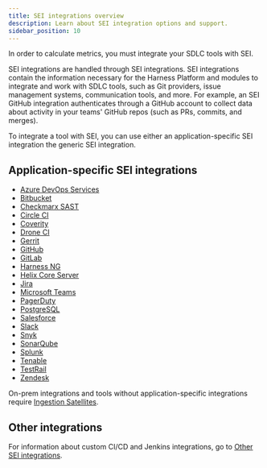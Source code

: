 ```yaml
---
title: SEI integrations overview
description: Learn about SEI integration options and support.
sidebar_position: 10
---
```


In order to calculate metrics, you must integrate your SDLC tools with SEI.

SEI integrations are handled through SEI integrations. SEI integrations contain the information necessary for the Harness Platform and modules to integrate and work with SDLC tools, such as Git providers, issue management systems, communication tools, and more. For example, an SEI GitHub integration authenticates through a GitHub account to collect data about activity in your teams' GitHub repos (such as PRs, commits, and merges).

To integrate a tool with SEI, you can use either an application-specific SEI integration the generic SEI integration.

## Application-specific SEI integrations

* [Azure DevOps Services](./sei-integration-azure-devops.md)
* [Bitbucket](./sei-integration-bitbucket.md)
* [Checkmarx SAST](./sei-integration-checkmarx.md)
* [Circle CI](./sei-integration-circleci.md)
* [Coverity](./sei-integration-coverity.md)
* [Drone CI](./sei-integration-droneci.md)
* [Gerrit](./sei-integration-gerrit.md)
* [GitHub](./sei-integration-github.md)
* [GitLab](./sei-integration-gitlab.md)
* [Harness NG](./sei-integration-harnessng.md)
* [Helix Core Server](./sei-integration-helix.md)
* [Jira](./sei-integration-jira.md)
* [Microsoft Teams](./sei-integration-ms-teams.md)
* [PagerDuty](./sei-integration-pagerduty.md)
* [PostgreSQL](./sei-integration-postgresql.md)
* [Salesforce](./sei-integration-salesforce.md)
* [Slack](./sei-integration-slack.md)
* [Snyk](./sei-integration-snyk.md)
* [SonarQube](./sei-integration-sonarqube.md)
* [Splunk](./sei-integration-splunk.md)
* [Tenable](./sei-integration-tenable.md)
* [TestRail](./sei-integration-testrail.md)
* [Zendesk](./sei-integration-zendesk.md)

On-prem integrations and tools without application-specific integrations require [Ingestion Satellites](./sei-integration-satellite.md).

## Other integrations

For information about custom CI/CD and Jenkins integrations, go to [Other SEI integrations](./sei-integration-other.md).
